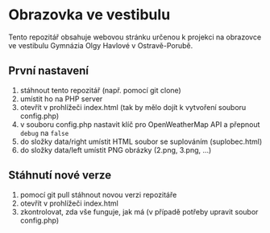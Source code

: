 # Obrazovka ve vestibulu

Tento repozitář obsahuje webovou stránku určenou k projekci na obrazovce ve vestibulu Gymnázia Olgy Havlové v Ostravě-Porubě.

## První nastavení

1. stáhnout tento repozitář (např. pomocí git clone)
2. umístit ho na PHP server
3. otevřít v prohlížeči index.html (tak by mělo dojít k vytvoření souboru config.php)
4. v souboru config.php nastavit klíč pro OpenWeatherMap API a přepnout `debug` na `false`
5. do složky data/right umístit HTML soubor se suplováním (suplobec.html)
6. do složky data/left umístit PNG obrázky (2.png, 3.png, …)

## Stáhnutí nové verze

1. pomocí git pull stáhnout novou verzi repozitáře
2. otevřít v prohlížeči index.html
3. zkontrolovat, zda vše funguje, jak má (v případě potřeby upravit soubor config.php)
